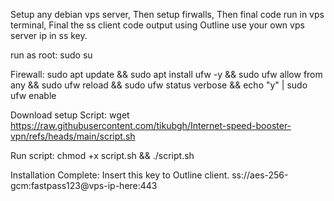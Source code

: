 Setup any debian vps server,
Then setup firwalls, 
Then final code run in vps terminal,
Final the ss client code output using Outline
use your own vps server ip in ss key.

run as root:
sudo su

Firewall:
sudo apt update && sudo apt install ufw -y && sudo ufw allow from any && sudo ufw reload && sudo ufw status verbose && echo "y" | sudo ufw enable

Download setup Script:
wget https://raw.githubusercontent.com/tikubgh/Internet-speed-booster-vpn/refs/heads/main/script.sh

Run script:
chmod +x script.sh && ./script.sh

Installation Complete:
Insert this key to Outline client.
ss://aes-256-gcm:fastpass123@vps-ip-here:443
